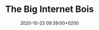 ---
layout: article
title: The Big Internet Bois
date: 2020-10-23 09:39:00+0200
image: "../../../contents/images/2020/10/Internet_Bois.png"
---